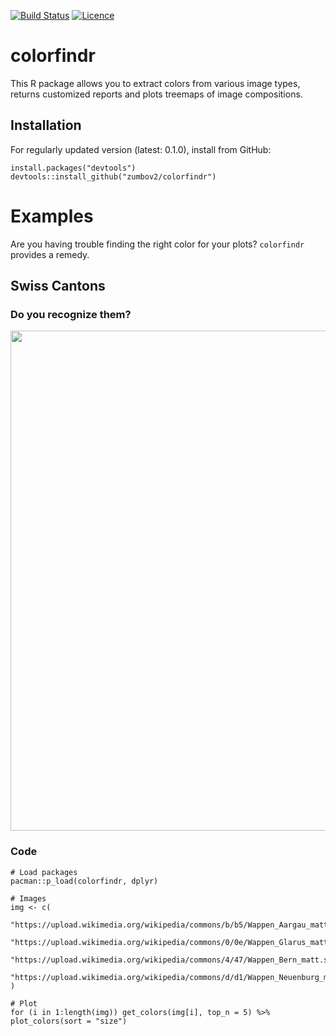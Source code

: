 [![Build Status](https://travis-ci.org/zumbov2/colorfindr.svg?branch=master)](https://travis-ci.org/zumbov2/colorfindr)
[![Licence](https://img.shields.io/badge/licence-GPL--3-blue.svg)](https://www.gnu.org/licenses/gpl-3.0.en.html)

# colorfindr
This R package allows you to extract colors from various image types, returns customized reports and plots treemaps of image compositions.

## Installation
For regularly updated version (latest: 0.1.0), install from GitHub:
```
install.packages("devtools")
devtools::install_github("zumbov2/colorfindr")
```

# Examples
Are you having trouble finding the right color for your plots? `colorfindr` provides a remedy.

## Swiss Cantons
### Do you recognize them?
<img src="https://raw.githubusercontent.com/zumbov2/colorfindr/master/img/kt.png" width="800">

### Code
```
# Load packages
pacman::p_load(colorfindr, dplyr)

# Images
img <- c(
  "https://upload.wikimedia.org/wikipedia/commons/b/b5/Wappen_Aargau_matt.svg",
  "https://upload.wikimedia.org/wikipedia/commons/0/0e/Wappen_Glarus_matt.svg",
  "https://upload.wikimedia.org/wikipedia/commons/4/47/Wappen_Bern_matt.svg",
  "https://upload.wikimedia.org/wikipedia/commons/d/d1/Wappen_Neuenburg_matt.svg"
)

# Plot
for (i in 1:length(img)) get_colors(img[i], top_n = 5) %>% plot_colors(sort = "size")
```
